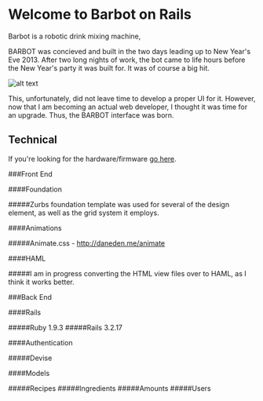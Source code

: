 Welcome to Barbot on Rails
======

Barbot is a robotic drink mixing machine, 

BARBOT was concieved and built in the two days leading up to New Year's Eve 2013. After two long nights of work, the bot came to life hours before the New Year's party it was built for. It was of course a big hit.

![alt text](http://blnorris.com/barbot/img/front.jpg "Barbot Alpha 1")

This, unfortunately, did not leave time to develop a proper UI for it. However, now that I am becoming an actual web developer, I thought it was time for an upgrade. Thus, the BARBOT interface was born.




Technical
------
If you're looking for the hardware/firmware [go here](https://github.com/BLNorris/BarBot).


###Front End

####Foundation

#####Zurbs foundation template was used for several of the design element, as well as the grid system it employs.

####Animations

#####Animate.css - http://daneden.me/animate

####HAML

#####I am in progress converting the HTML view files over to HAML, as I think it works better.


###Back End

####Rails

#####Ruby 1.9.3
#####Rails 3.2.17

####Authentication

#####Devise

####Models

#####Recipes
#####Ingredients
#####Amounts
#####Users